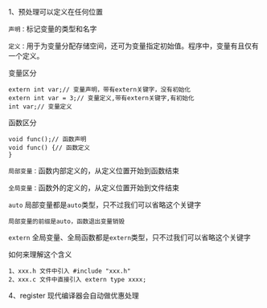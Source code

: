 
1、预处理可以定义在任何位置

`声明：`标记变量的类型和名字

`定义：`用于为变量分配存储空间，还可为变量指定初始值。程序中，变量有且仅有一个定义。

变量区分

```
extern int var;// 变量声明，带有extern关键字，没有初始化
extern int var = 3;// 变量定义,带有extern关键字,有初始化
int var;// 变量定义
```

函数区分

```
void func();// 函数声明
void func() {// 函数定义
}
```

`局部变量：`函数内部定义的，从定义位置开始到函数结束

`全局变量：`函数外的定义的，从定义位置开始到文件结束

`auto` 局部变量都是`auto`类型，只不过我们可以省略这个关键字

```
局部变量的前缀是auto，函数退出变量销毁
```

`extern` 全局变量、全局函数都是`extern`类型，只不过我们可以省略这个关键字

如何来理解这个含义

```
1、xxx.h 文件中引入 #include "xxx.h"
2、xxx.c 文件中直接引入 extern type xxxx;
```

4、register  现代编译器会自动做优惠处理
